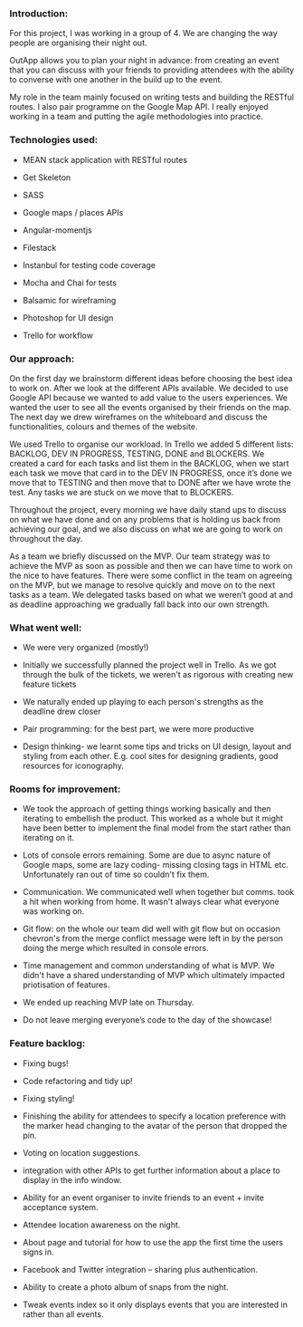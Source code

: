 
### Introduction:

For this project, I was working in a group of 4. We are changing the way people are organising their night out. 

OutApp allows you to plan your night in advance: from creating an event that you can discuss with your friends to providing attendees with the ability to converse with one another in the build up to the event.

My role in the team mainly focused on writing tests and building the RESTful routes. I also pair programme on the Google Map API. I really enjoyed working in a team and putting the agile methodologies into practice. 

### Technologies used:

* MEAN stack application with RESTful routes

* Get Skeleton

* SASS

* Google maps / places APIs

* Angular-momentjs 

* Filestack

* Instanbul for testing code coverage

* Mocha and Chai for tests

* Balsamic for wireframing

* Photoshop for UI design

* Trello for workflow

### Our approach:

On the first day we brainstorm different ideas before choosing the best idea to work on. After we look at the different APIs available. We decided to use Google API because we wanted to add value to the users experiences. We wanted the user to see all the events organised by their friends on the map. The next day we drew wireframes on the whiteboard and discuss the functionalities, colours and themes of the website.  

We used Trello to organise our workload.  In Trello we added 5 different lists: BACKLOG, DEV IN PROGRESS, TESTING, DONE and BLOCKERS.  We created a card for each tasks and list them in the BACKLOG, when we start each task we move that card in to the DEV IN PROGRESS, once it’s done we move that to TESTING and then move that to DONE after we have wrote the test. Any tasks we are stuck on we move that to BLOCKERS. 

Throughout the project, every morning  we have daily stand ups to discuss  on what we have done and on any problems that is holding us back from achieving our goal, and we also discuss on what we are going to work on throughout the day. 

As a team we briefly discussed on the MVP. Our team strategy was to achieve the MVP as soon as possible and then we can have time to work on the nice to have features. There were some conflict in the team on agreeing on the MVP, but we manage to resolve quickly and move on to the next tasks as a team. We delegated tasks based on what we weren’t good at and as deadline approaching we gradually fall back into our own strength. 


### What went well:

* We were very organized (mostly!)

* Initially we successfully planned the project well in Trello. As we got through the bulk of the tickets, we weren't as rigorous with creating new feature tickets

* We naturally ended up playing to each person's strengths as the deadline drew closer

* Pair programming: for the best part, we were more productive

* Design thinking- we learnt some tips and tricks on UI design, layout and styling from each other. E.g. cool sites for designing gradients, good resources for iconography.


### Rooms for improvement:

* We took the approach of getting things working basically and then iterating to embellish the product. This worked as a whole but it might have been better to implement the final model from the start rather than iterating on it.

* Lots of console errors remaining. Some are due to async nature of Google maps, some are lazy coding- missing closing tags in HTML etc. Unfortunately ran out of time so couldn't fix them.

* Communication. We communicated well when together but comms. took a hit when working from home. It wasn't always clear what everyone was working on.

* Git flow: on the whole our team did well with git flow but on occasion chevron's from the merge conflict message were left in by the person doing the merge which resulted in console errors. 

* Time management and common understanding of what is MVP. We didn't have a shared understanding of MVP which ultimately impacted priotisation of features.

* We ended up reaching MVP late on Thursday. 

* Do not leave merging everyone’s code to the day of the showcase!


### Feature backlog:

* Fixing bugs!

* Code refactoring and tidy up!

* Fixing styling!

* Finishing the ability for attendees to specify a location preference with the marker head changing to the avatar of the person that dropped the pin.

* Voting on location suggestions.

* integration with other APIs to get further information about a place to display in the info window.

* Ability for an event organiser to invite friends to an event + invite acceptance system.

* Attendee location awareness on the night.

* About page and tutorial for how to use the app the first time the users signs in.

* Facebook and Twitter integration – sharing plus authentication.

* Ability to create a photo album of snaps from the night.

* Tweak events index so it only displays events that you are interested in rather than all events. 





